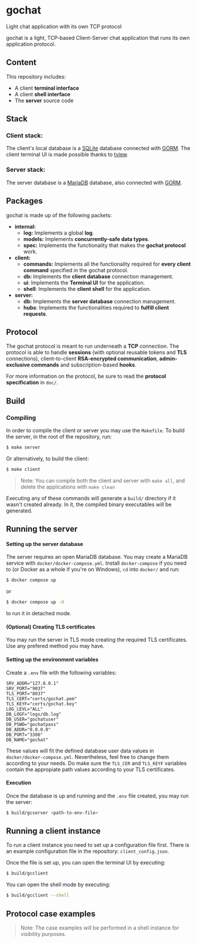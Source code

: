 # gochat
Light chat application with its own TCP protocol

gochat is a light, TCP-based Client-Server chat application that runs its own application protocol.

## Content
This repository includes:
- A client **terminal interface**
- A client **shell interface**
- The **server** source code

## Stack
### Client stack:
The client's local database is a [SQLite](https://www.sqlite.org/) database connected with [GORM](https://gorm.io/index.html). The client terminal UI is made possible thanks to [tview](https://github.com/rivo/tview).
### Server stack:
The server database is a [MariaDB](https://mariadb.org/) database, also connected with [GORM](https://gorm.io/index.html).

## Packages
gochat is made up of the following packets:
- **internal:**
    - **log:** Implements a global **log**.
    - **models:** Implements **concurrently-safe data types**.
    - **spec:** Implements the functionality that makes the **gochat protocol** work.
- **client:**
    - **commands:** Implements all the functionality required for **every client command** specified in the gochat protocol.
    - **db:** Implements the **client database** connection management.
    - **ui**: Implements the **Terminal UI** for the application.
    - **shell**: Implements the **client shell** for the application.
- **server:**
    - **db:** Implements the **server database** connection management.
    - **hubs**: Implements the functionalities required to **fulfill client requests**.

## Protocol
The gochat protocol is meant to run underneath a **TCP** connection. The protocol is able to handle **sessions** (with optional reusable tokens and **TLS** connections), client-to-client **RSA-encrypted communication**, **admin-exclusive commands** and subscription-based **hooks**.

For more information on the protocol, be sure to read the **protocol specification** in `doc/`.

## Build
### Compiling
In order to compile the client or server you may use the `Makefile`. To build the server, in the root of the repository, run:

```bash
$ make server
```

Or alternatively, to build the client:

```bash
$ make client
```

> Note: You can compile both the client and server with `make all`, and delete the applications with `make clean`

Executing any of these commands will generate a `build/` directory if it wasn't created already. In it, the compiled binary executables will be generated.

## Running the server
#### Setting up the server database
The server requires an open MariaDB database. You may create a MariaDB service with `docker/docker-compose.yml`. Install `docker-compose` if you need to (or Docker as a whole if you're on Windows), `cd` into `docker/` and run:

```bash
$ docker compose up
```

or

```bash
$ docker compose up -d
```

to run it in detached mode.

#### (Optional) Creating TLS certificates
You may run the server in TLS mode creating the required TLS certificates. Use any prefered method you may have.

#### Setting up the environment variables
Create a `.env` file with the following variables:

```
SRV_ADDR="127.0.0.1"
SRV_PORT="9037"
TLS_PORT="8037"
TLS_CERT="certs/gochat.pem"
TLS_KEYF="certs/gochat.key"
LOG_LEVL="ALL"
DB_LOGF="logs/db.log"
DB_USER="gochatuser"
DB_PSWD="gochatpass"
DB_ADDR="0.0.0.0"
DB_PORT="3306"
DB_NAME="gochat"
```

These values will fit the defined database user data values in `docker/docker-compose.yml`. Nevertheless, feel free to change them according to your needs. Do make sure the `TLS_CER`  and `TLS_KEYF` variables contain the appropiate path values according to your TLS certificates.

#### Execution
Once the database is up and running and the `.env` file created, you may run the server:

``` bash
$ build/gcserver <path-to-env-file>
```

## Running a client instance
To run a client instance you need to set up a configuration file first. There is an example configuration file in the repository: `client_config.json`.

Once the file is set up, you can open the terminal UI by executing:

```bash
$ build/gcclient
```

You can open the shell mode by executing:

```bash
$ build/gcclient --shell
```

## Protocol case examples
> Note: The case examples will be performed in a shell instance for visibility purposes.